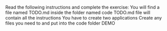 Read the following instructions and complete the exercise:
You will find a file named TODO.md inside the folder named code
TODO.md file will contain all the instructions
You have to create two applications
Create any files you need to and put into the code folder
DEMO